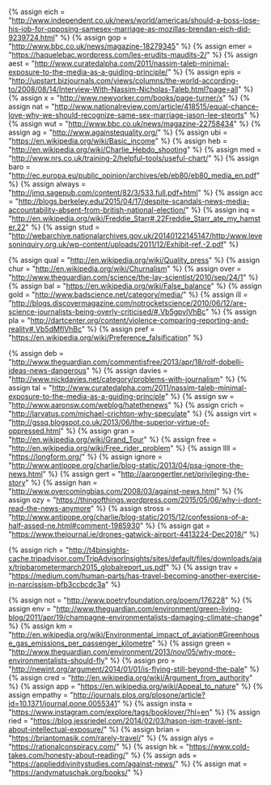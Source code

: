 {% 	assign eich	=	"http://www.independent.co.uk/news/world/americas/should-a-boss-lose-his-job-for-opposing-samesex-marriage-as-mozillas-brendan-eich-did-9239724.html"		%}
{% 	assign gop	=	"http://www.bbc.co.uk/news/magazine-18279345"		%}
{% 	assign emer	=	"https://haquelebac.wordpress.com/les-erudits-maudits-2/"		%}
{% 	assign aest	=	"http://www.curatedalpha.com/2011/nassim-taleb-minimal-exposure-to-the-media-as-a-guiding-principle/"		%}
{% 	assign epis	=	"http://upstart.bizjournals.com/views/columns/the-world-according-to/2008/08/14/Interview-With-Nassim-Nicholas-Taleb.html?page=all"		%}
{% 	assign x	=	"http://www.newyorker.com/books/page-turner/x"		%}
{% 	assign nat	=	"http://www.nationalreview.com/article/418515/equal-chance-love-why-we-should-recognize-same-sex-marriage-jason-lee-steorts"		%}
{% 	assign wut	=	"http://www.bbc.co.uk/news/magazine-22758434"		%}
{% 	assign ag	=	"http://www.againstequality.org/"		%}
{% 	assign ubi	=	"https://en.wikipedia.org/wiki/Basic_income"		%}
{% 	assign heb	=	"http://en.wikipedia.org/wiki/Charlie_Hebdo_shooting"		%}
{% 	assign med	=	"http://www.nrs.co.uk/training-2/helpful-tools/useful-chart/"		%}
{% 	assign baro	=	"http://ec.europa.eu/public_opinion/archives/eb/eb80/eb80_media_en.pdf"		%}
{% 	assign always	=	"http://jmq.sagepub.com/content/82/3/533.full.pdf+html"		%}
{% 	assign acc	=	"http://blogs.berkeley.edu/2015/04/17/despite-scandals-news-media-accountability-absent-from-british-national-election/"		%}
{% 	assign inq	=	"http://en.wikipedia.org/wiki/Freddie_Starr#.22Freddie_Starr_ate_my_hamster.22"		%}
{% 	assign stud	=	"http://webarchive.nationalarchives.gov.uk/20140122145147/http:/www.levesoninquiry.org.uk/wp-content/uploads/2011/12/Exhibit-ref.-2.pdf"		%}

{% 	assign qual	=	"http://en.wikipedia.org/wiki/Quality_press"		%}
{% 	assign chur	=	"http://en.wikipedia.org/wiki/Churnalism"		%}
{% 	assign over	=	"http://www.theguardian.com/science/the-lay-scientist/2010/sep/24/1"		%}
{% 	assign bal	=	"https://en.wikipedia.org/wiki/False_balance"		%}
{% 	assign gold	=	"http://www.badscience.net/category/media/"		%}
{% 	assign ill	=	"http://blogs.discovermagazine.com/notrocketscience/2010/06/12/are-science-journalists-being-overly-criticised/#.Vb5gpvlVhBc"		%}
{% 	assign pla	=	"http://dartcenter.org/content/violence-comparing-reporting-and-reality#.Vb5dMflVhBc"		%}
{% 	assign pref	=	"https://en.wikipedia.org/wiki/Preference_falsification"		%}

{% 	assign deb 	=	"http://www.theguardian.com/commentisfree/2013/apr/18/rolf-dobelli-ideas-news-dangerous"		%}
{% 	assign davies	=	"http://www.nickdavies.net/category/problems-with-journalism"		%}
{% 	assign tal	=	"http://www.curatedalpha.com/2011/nassim-taleb-minimal-exposure-to-the-media-as-a-guiding-principle"		%}
{% 	assign sw	=	"http://www.aaronsw.com/weblog/hatethenews"		%}
{% 	assign crich	=	"http://larvatus.com/michael-crichton-why-speculate"		%}
{% 	assign virt	=	"http://gssq.blogspot.co.uk/2013/06/the-superior-virtue-of-oppressed.html"		%}
{% 	assign gran	=	"http://en.wikipedia.org/wiki/Grand_Tour"		%}
{% 	assign free	=	"http://en.wikipedia.org/wiki/Free_rider_problem"		%}
{% 	assign llll	=	"https://longform.org/"		%}
{% 	assign ignore	=	"http://www.antipope.org/charlie/blog-static/2013/04/psa-ignore-the-news.html"		%}
{% 	assign gert	=	"http://aarongertler.net/privileging-the-story"		%}
{% 	assign han	=	"http://www.overcomingbias.com/2008/03/against-news.html"		%}
{% 	assign ozy	=	"https://thingofthings.wordpress.com/2015/05/06/why-i-dont-read-the-news-anymore"		%}
{% 	assign stross	=	"http://www.antipope.org/charlie/blog-static/2015/12/confessions-of-a-half-assed-ne.html#comment-1985930"		%}
{% 	assign gat	=	"https://www.thejournal.ie/drones-gatwick-airport-4413224-Dec2018/"		%}

{% 	assign rich	=	"http://t4binsights-cache.tripadvisor.com/TripAdvisorInsights/sites/default/files/downloads/ajax/tripbarometermarch2015_globalreport_us.pdf"		%}
{% 	assign trav	=	"https://medium.com/human-parts/has-travel-becoming-another-exercise-in-narcissism-bfb3ccbcdc3a"		%}

{% 	assign not	=	"http://www.poetryfoundation.org/poem/176228"		%}
{% 	assign env	=	"http://www.theguardian.com/environment/green-living-blog/2011/apr/19/champagne-environmentalists-damaging-climate-change"		%}
{% 	assign km	=	"http://en.wikipedia.org/wiki/Environmental_impact_of_aviation#Greenhouse_gas_emissions_per_passenger_kilometre"		%}
{% 	assign green	=	"http://www.theguardian.com/environment/2013/nov/05/why-more-environmentalists-should-fly"		%}
{% 	assign pro	=	"http://newint.org/argument/2014/01/01/is-flying-still-beyond-the-pale"		%}
{% 	assign cred	=	"http://en.wikipedia.org/wiki/Argument_from_authority"		%}
{% 	assign app	=	"https://en.wikipedia.org/wiki/Appeal_to_nature"		%}
{% 	assign empathy	=	"http://journals.plos.org/plosone/article?id=10.1371/journal.pone.0055341"		%}
{% 	assign insta	=	"https://www.instagram.com/explore/tags/booklover/?hl=en"		%}
{%	assign ried = "https://blog.jessriedel.com/2014/02/03/hason-ism-travel-isnt-about-intellectual-exposure/"	%}
{%	assign brian = "https://briantomasik.com/rarely-travel/"		%}
{%	assign alys = "https://rationalconspiracy.com/"		%}
{%	assign hk = "https://www.cold-takes.com/honesty-about-reading/"	%}
{%	assign ads = "https://applieddivinitystudies.com/against-news/"		%}
{%	assign mat = "https://andymatuschak.org/books/"		%}
